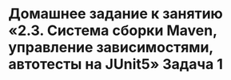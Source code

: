 # Домашнее задание к занятию «2.3. Система сборки Maven, управление зависимостями, автотесты на JUnit5» Задача 1